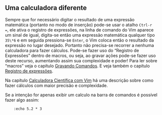 Uma calculadora diferente
-------------------------

Sempre que for necessário digitar o resultado de uma expressão
matemática (portanto no modo de inserção) pode-se usar o atalho
`Ctrl-r =`, ele ativa o registro de expressões, na linha de
comando do Vim aparece um sinal de igual, digita-se então uma expressão
matemática qualquer tipo `35\*6` e em seguida pressiona-se
`Enter`, o Vim coloca então o resultado da expressão no
lugar desejado. Portanto não precisa-se recorrer a nenhuma calculadora
para fazer cálculos. Pode-se fazer uso do “Registro de Expressões”
dentro de macros, ou seja, ao gravar ações pode-se fazer uso deste
recurso, aumentando assim sua complexidade e poder! Para ler sobre
“macros” veja o capítulo [Gravando Comandos](capitulo_8/gravando_comandos.md).
E veja também o capítulo [Registro de expressões](capitulo_5/registro_de_expressoes.md).

Na capítulo [Calculadora Científica com Vim](capitulo_9/calculadora_cientifica_com_o_vim.md) há uma descrição sobre como fazer cálculos com maior
precisão e complexidade.

Se a intenção for apenas exibir um calculo na barra de comandos é
possível fazer algo assim:

        :echo 5.2 * 3


